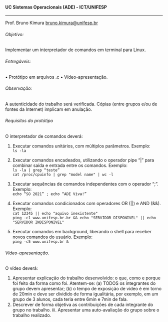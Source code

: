 #### UC Sistemas Operacionais (ADE) - ICT/UNIFESP
___
Prof. Bruno Kimura
bruno.kimura@unifesp.br

###### Objetivo:
Implementar um interpretador de comandos em terminal para Linux.

###### Entregáveis:
• Protótipo em arquivos .c
• Vídeo-apresentação.

###### Observação:
A autenticidade do trabalho será verificada.
Cópias (entre grupos e/ou de fontes da Internet) implicam em anulação.

###### Requisitos do protótipo
O interpretador de comandos deverá:

1. Executar comandos unitários, com múltiplos parâmetros. Exemplo:<br>
`ls -la`

2. Executar comandos encadeados, utilizando o operador pipe “|” para combinar saída e entrada entre os comandos. Exemplo:<br>
`ls -la | grep “teste”`<br>
`cat /proc/cpuinfo | grep "model name" | wc -l`

3. Executar sequências de comandos independentes com o operador “;”. Exemplo:<br>
`echo “SO 2021” ; echo “ADE Viva!”`

4. Executar comandos condicionados com operadores OR (||) e AND (&&). Exemplo:<br>
`cat 12345 || echo "aquivo inexistente"`<br>
`ping -c1 www.unifesp.br.br && echo "SERVIDOR DISPONIVEL" || echo "SERVIDOR INDISPONIVEL"`

5. Executar comandos em background, liberando o shell para receber novos comandos do usuário. Exemplo:<br>
`ping -c5 www.unifesp.br &`

###### Video-apresentação.
O vídeo deverá:
1. Apresentar explicação do trabalho desenvolvido: o que, como e porque foi feito da forma como foi.  Atentem-se: (a) TODOS os integrantes do grupo devem apresentar; (b) o tempo de exposição de vídeo é em torno de 20min e deve ser dividido de forma igualitária, por exemplo, em um grupo de 3 alunos, cada teria entre 6min e 7min de fala.
2. Descrever de forma objetiva as contribuições de cada integrante do grupo no trabalho. iii. Apresentar uma auto-avaliação do grupo sobre o trabalho realizado.
